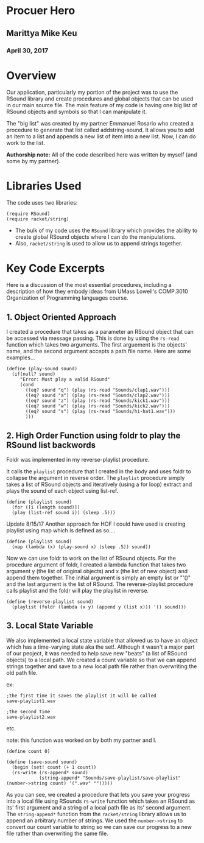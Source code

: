 # Procuer Hero

## Marittya Mike Keu
### April 30, 2017

# Overview
Our application, particularly my portion of the project was to use the RSound library and create procedures and global objects that can be used in our main source file. The main feature of my code is having one big list of RSound objects and symbols so that I can manipulate it.

The "big list" was created by my partner Emmanuel Rosario who created a procedure to generate that list called addstring-sound. It allows you to add an item to a list and appends a new list of item into a new list. Now, I can do work to the list.

**Authorship note:** All of the code described here was written by myself (and some by my partner).

# Libraries Used
The code uses two libraries:

```
(require RSound)
(require racket/string)
```

* The bulk of my code uses the ```RSound``` library which provides the ability to create global RSound objects where I can do the manipulations.
* Also, ```racket/string``` is used to allow us to append strings together.

# Key Code Excerpts
Here is a discussion of the most essential procedures, including a description of how they embody ideas from 
UMass Lowell's COMP.3010 Organization of Programming languages course.

## 1. Object Oriented Approach
I created a procedure that takes as a parameter an RSound object that can be accessed via message passing. This is done by using the ```rs-read``` function which takes two arguments. The first arguement is the objects' name, and the second argument accepts a path file name. Here are some examples...

```
(define (play-sound sound)
  (if(null? sound)
     "Error: Must play a valid RSound"
     (cond
       ((eq? sound "q") (play (rs-read "Sounds/clap1.wav")))
       ((eq? sound "a") (play (rs-read "Sounds/clap2.wav")))
       ((eq? sound "z") (play (rs-read "Sounds/kick1.wav")))
       ((eq? sound "w") (play (rs-read "Sounds/kick2.wav")))
       ((eq? sound "s") (play (rs-read "Sounds/hi-hat1.wav")))
       )))
```

## 2. High Order Function using foldr to play the RSound list backwords

Foldr was implemented in my reverse-playlist procedure.

It calls the ```playlist``` procedure that I created in the body and uses foldr to collapse the argument in reverse order.
The ```playlist``` procedure simply takes a list of RSound objects and iteratively (using a for loop) extract and plays the sound of each object using list-ref.

```
(define (playlist sound)
  (for ([i (length sound)])
  (play (list-ref sound i)) (sleep .5)))
```
Update 8/15/17
Another approach for HOF I could have used is creating playlist using map which is defined as so....
```
(define (playlist sound)
  (map (lambda (x) (play-sound x) (sleep .5)) sound))
```

Now we can use foldr to work on the list of RSound objects. For the procedure argument of foldr, I created a lambda function that takes two argument y (the list of original objects) and x (the list of new object) and append them together. The initial argument is simply an empty list or "'()" and the last argument is the list of RSound. The reverse-playlist procedure calls playlist and the foldr will play the playlist in reverse.

```
(define (reverse-playlist sound)
  (playlist (foldr (lambda (x y) (append y (list x))) '() sound)))
```



## 3. Local State Variable
We also implemented a local state variable that allowed us to have an object which has a time-varying state aka the set!. Although it wasn't a major part of our peoject, it was needed to help save new "beats" (a list of RSound objects) to a local path. We created a count variable so that we can append strings together and save to a new local path file rather than overwriting the old path file.

ex:
```
;the first time it saves the playlist it will be called 
save-playlist1.wav

;the second time
save-playlist2.wav
```
etc.

note: this function was worked on by both my partner and I.

```
(define count 0)

(define (save-sound sound)
  (begin (set! count (+ 1 count))
  (rs-write (rs-append* sound)
            (string-append* "Sounds/save-playlist/save-playlist" (number->string count) '(".wav" "")))))
```
As you can see, we created a procedure that lets you save your progress into a local file using RSounds ```rs-write``` function which takes an RSound as its' first argument and a string of a local path file as its' second argument. The ```string-append*``` function from the ```racket/string``` library allows us to append an arbitrary number of strings. We used the ```number->string``` to convert our count variable to string so we can save our progress to a new file rather than overwriting the same file.  
